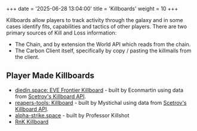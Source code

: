 +++
date = '2025-06-28 13:04:00'
title = 'Killboards'
weight = 10
+++

Killboards allow players to track activity through the galaxy and in some cases identify fits, capabilities and tactics of other players. There are two primary sources of Kill and Loss information:

- The Chain, and by extension the World API which reads from the chain.
- The Carbon Client itself, specifically by copy / pasting the killmails from the client.

## Player Made Killboards

- [diedin.space: EVE Frontier Killboard](https://diedin.space/) - built by Econmartin using data from [Scetrov's Killboard API](https://api-killboard-prod-reapers.scetrov.live/docs/).
- [reapers-tools: Killboard](https://reapers-tools.com/killboard) - built by Mystichal using data from [Scetrov's Killboard API](https://api-killboard-prod-reapers.scetrov.live/docs/).
- [alpha-strike.space](https://alpha-strike.space/) - built by Professor Killshot
- [RnK Killboard](https://rooksandkings.net/en/killboard/home/3)
